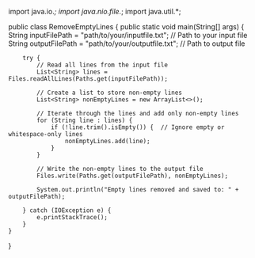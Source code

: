 import java.io.*;
import java.nio.file.*;
import java.util.*;

public class RemoveEmptyLines {
    public static void main(String[] args) {
        String inputFilePath = "path/to/your/inputfile.txt";  // Path to your input file
        String outputFilePath = "path/to/your/outputfile.txt";  // Path to output file

        try {
            // Read all lines from the input file
            List<String> lines = Files.readAllLines(Paths.get(inputFilePath));

            // Create a list to store non-empty lines
            List<String> nonEmptyLines = new ArrayList<>();

            // Iterate through the lines and add only non-empty lines
            for (String line : lines) {
                if (!line.trim().isEmpty()) {  // Ignore empty or whitespace-only lines
                    nonEmptyLines.add(line);
                }
            }

            // Write the non-empty lines to the output file
            Files.write(Paths.get(outputFilePath), nonEmptyLines);

            System.out.println("Empty lines removed and saved to: " + outputFilePath);

        } catch (IOException e) {
            e.printStackTrace();
        }
    }
}
